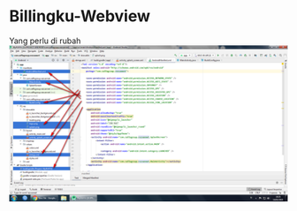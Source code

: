 # Billingku-Webview
Yang perlu di rubah
<img src="https://github.com/JayFromIndonesia/Billingku-Webview/blob/main/1.png?raw=true"/>
